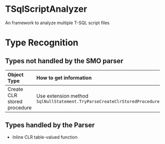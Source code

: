 # TSqlScriptAnalyzer

An framework to analyze multiple T-SQL script files

# Type Recognition

## Types not handled by the SMO parser

| Object Type                 | How to get information                                                              |
|:----------------------------|:------------------------------------------------------------------------------------|
| Create CLR stored procedure | Use extension method `SqlNullStatement.TryParseCreateClrStoredProcedureStatement()` |

## Types handled by the Parser

- Inline CLR table-valued function